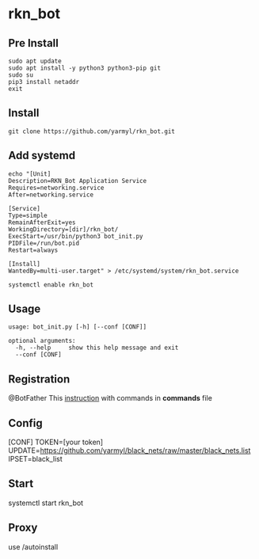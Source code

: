# rkn_bot

## Pre Install
```
sudo apt update
sudo apt install -y python3 python3-pip git
sudo su
pip3 install netaddr
exit
```
## Install
```
git clone https://github.com/yarmyl/rkn_bot.git
```

## Add systemd
```
echo "[Unit]
Description=RKN_Bot Application Service
Requires=networking.service
After=networking.service

[Service]
Type=simple
RemainAfterExit=yes
WorkingDirectory=[dir]/rkn_bot/
ExecStart=/usr/bin/python3 bot_init.py 
PIDFile=/run/bot.pid
Restart=always

[Install]
WantedBy=multi-user.target" > /etc/systemd/system/rkn_bot.service

systemctl enable rkn_bot
```
## Usage
```
usage: bot_init.py [-h] [--conf [CONF]]

optional arguments:
  -h, --help     show this help message and exit
  --conf [CONF]
```
## Registration

@BotFather This [instruction](https://core.telegram.org/bots) with commands in **commands** file

## Config

[CONF]
TOKEN=[your token]
UPDATE=https://github.com/yarmyl/black_nets/raw/master/black_nets.list
IPSET=black_list

## Start

systemctl start rkn_bot

## Proxy

use /autoinstall
